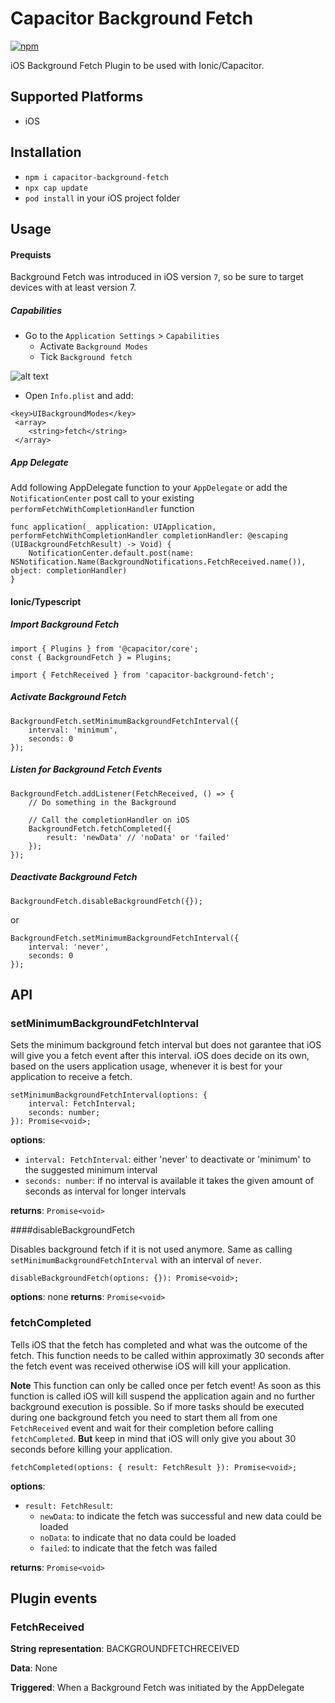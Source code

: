 # Capacitor Background Fetch

[![npm](https://img.shields.io/npm/v/capacitor-background-fetch.svg)](https://www.npmjs.com/package/capacitor-background-fetch)

iOS Background Fetch Plugin to be used with Ionic/Capacitor.

## Supported Platforms

- iOS

## Installation

- `npm i capacitor-background-fetch`
- `npx cap update`
- `pod install` in your iOS project folder

## Usage

#### Prequists

Background Fetch was introduced in iOS version `7`, so be sure to target devices with at least version 7.

##### Capabilities

- Go to the `Application Settings` > `Capabilities`
  - Activate `Background Modes`
  - Tick `Background fetch`

![alt text][capabilities]

- Open `Info.plist` and add:

```
<key>UIBackgroundModes</key>
 <array>
	<string>fetch</string>
 </array>
```

##### App Delegate

Add following AppDelegate function to your `AppDelegate` or add the `NotificationCenter` post call to your existing `performFetchWithCompletionHandler` function

```
func application(_ application: UIApplication, performFetchWithCompletionHandler completionHandler: @escaping (UIBackgroundFetchResult) -> Void) {
    NotificationCenter.default.post(name: NSNotification.Name(BackgroundNotifications.FetchReceived.name()), object: completionHandler)
}
```

#### Ionic/Typescript

##### Import Background Fetch

```
import { Plugins } from '@capacitor/core';
const { BackgroundFetch } = Plugins;

import { FetchReceived } from 'capacitor-background-fetch';
```

##### Activate Background Fetch

```
BackgroundFetch.setMinimumBackgroundFetchInterval({
    interval: 'minimum',
    seconds: 0
});
```

##### Listen for Background Fetch Events

```
BackgroundFetch.addListener(FetchReceived, () => {
    // Do something in the Background

    // Call the completionHandler on iOS
    BackgroundFetch.fetchCompleted({
        result: 'newData' // 'noData' or 'failed'
    });
});
```

##### Deactivate Background Fetch

```
BackgroundFetch.disableBackgroundFetch({});
```

or

```
BackgroundFetch.setMinimumBackgroundFetchInterval({
    interval: 'never',
    seconds: 0
});
```

## API

### setMinimumBackgroundFetchInterval

Sets the minimum background fetch interval but does not garantee that iOS will give you a fetch event after this interval. iOS does decide on its own, based on the users application usage, whenever it is best for your application to receive a fetch.

```
setMinimumBackgroundFetchInterval(options: {
    interval: FetchInterval;
    seconds: number;
}): Promise<void>;
```

**options**:

- `interval: FetchInterval`: either 'never' to deactivate or 'minimum' to the suggested minimum interval
- `seconds: number`: if no interval is available it takes the given amount of seconds as interval for longer intervals

**returns**: `Promise<void>`

####disableBackgroundFetch

Disables background fetch if it is not used anymore. Same as calling `setMinimumBackgroundFetchInterval` with an interval of `never`.

```
disableBackgroundFetch(options: {}): Promise<void>;
```

**options**: none
**returns**: `Promise<void>`

### fetchCompleted

Tells iOS that the fetch has completed and what was the outcome of the fetch.
This function needs to be called within approximatly 30 seconds after the fetch event was received otherwise iOS will kill your application.

**Note** This function can only be called once per fetch event! As soon as this function is called iOS will kill suspend the application again and no further background execution is possible. So if more tasks should be executed during one background fetch you need to start them all from one `FetchReceived` event and wait for their completion before calling `fetchCompleted`. **But** keep in mind that iOS will only give you about 30 seconds before killing your application.

```
fetchCompleted(options: { result: FetchResult }): Promise<void>;
```

**options**:

- `result: FetchResult`:
  - `newData`: to indicate the fetch was successful and new data could be loaded
  - `noData`: to indicate that no data could be loaded
  - `failed`: to indicate that the fetch was failed

**returns**: `Promise<void>`

## Plugin events

### FetchReceived

**String representation**: BACKGROUNDFETCHRECEIVED

**Data**: None

**Triggered**: When a Background Fetch was initiated by the AppDelegate

[capabilities]: https://github.com/kaunstdadenga/capacitor-background-fetch/blob/master/doc/img/capabilities.png "Xcode Capabilities Settings"
